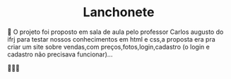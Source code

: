  <h1 style="text-align: center;"> Lanchonete </h1>
    <p> 🍕 O projeto foi proposto em sala de aula pelo professor Carlos augusto do ifrj para testar nossos
        conhecimentos em html e css,a proposta era pra criar um site sobre vendas,com preços,fotos,login,cadastro
        (o login e cadastro não precisava funcionar)...
        </p>
          <p> 👩🏻‍🍳
